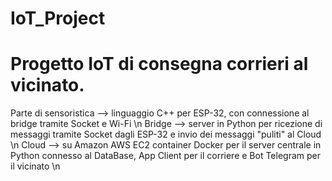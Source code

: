# IoT_Project
# Progetto IoT di consegna corrieri al vicinato.
Parte di sensoristica --> linguaggio C++ per ESP-32, con connessione al bridge tramite Socket e Wi-Fi \n
Bridge --> server in Python per ricezione di messaggi tramite Socket dagli ESP-32 e invio dei messaggi "puliti" al Cloud \n 
Cloud --> su Amazon AWS EC2 container Docker per il server centrale in Python connesso al DataBase, App Client per il corriere e Bot Telegram per il vicinato \n
